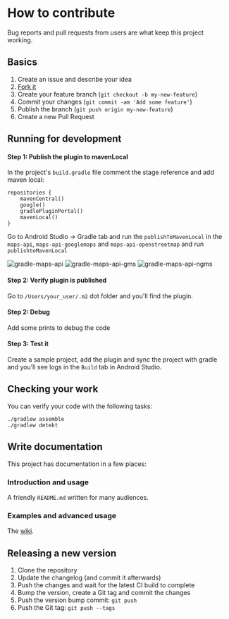 # How to contribute

Bug reports and pull requests from users are what keep this project working.

## Basics

1. Create an issue and describe your idea
2. [Fork it](https://github.com/openmobilehub/omh-maps/fork)
3. Create your feature branch (`git checkout -b my-new-feature`)
4. Commit your changes (`git commit -am 'Add some feature'`)
5. Publish the branch (`git push origin my-new-feature`)
6. Create a new Pull Request

## Running for development

#### Step 1: Publish the plugin to mavenLocal
In the project's `build.gradle` file comment the stage reference and add maven local:

```
repositories {
    mavenCentral()
    google()
    gradlePluginPortal()
    mavenLocal()
}
```

Go to Android Studio -> Gradle tab and run the `publishToMavenLocal`
in the `maps-api`, `maps-api-googlemaps` and `maps-api-openstreetmap` and run `publishtoMavenLocal`

![gradle-maps-api](https://github.com/openmobilehub/omh-maps/assets/124717244/7a8aeb52-fcf2-4c8c-a0e8-e249e69b3fea)
![gradle-maps-api-gms](https://github.com/openmobilehub/omh-maps/assets/124717244/e5a370d9-1429-4234-a884-b39a23c6dadb)
![gradle-maps-api-ngms](https://github.com/openmobilehub/omh-maps/assets/124717244/2cc52110-8faa-47e3-9298-a6cec846a348)


#### Step 2: Verify plugin is published

Go to `/Users/your_user/.m2` dot folder and you'll find the plugin.

#### Step 2: Debug

Add some prints to debug the code

#### Step 3: Test it

Create a sample project, add the plugin and sync the project with gradle and you'll see logs in the `Build` tab in Android Studio.

## Checking your work

You can verify your code with the following tasks:

```
./gradlew assemble
./gradlew detekt
```

## Write documentation

This project has documentation in a few places:

### Introduction and usage

A friendly `README.md` written for many audiences.

### Examples and advanced usage

The [wiki](https://github.com/openmobilehub/omh-maps/wiki).

## Releasing a new version

1. Clone the repository
2. Update the changelog (and commit it afterwards)
3. Push the changes and wait for the latest CI build to complete
4. Bump the version, create a Git tag and commit the changes
5. Push the version bump commit: `git push`
6. Push the Git tag: `git push --tags`

